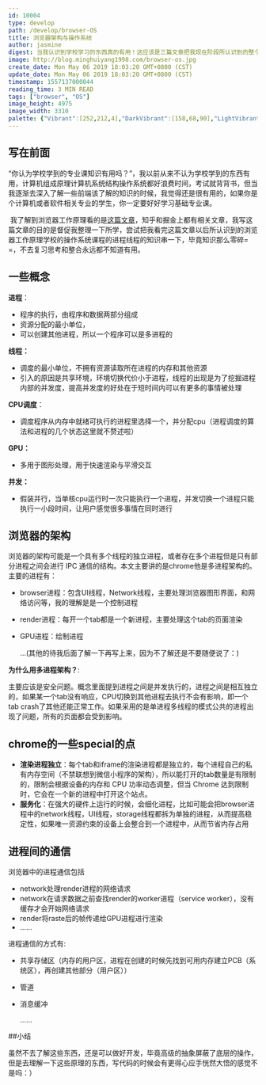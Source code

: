 ```yaml
---
id: 10004
type: develop
path: /develop/browser-OS
title: 浏览器架构与操作系统
author: jasmine
digest: 当我认识到学校学习的东西真的有用！这应该是三篇文章把我现在阶段所认识到的整个从打开浏览器到最后可交互的过程串起来
image: http://blog.minghuiyang1998.com/browser-os.jpg
create_date: Mon May 06 2019 18:03:20 GMT+0800 (CST)
update_date: Mon May 06 2019 18:03:20 GMT+0800 (CST)
timestamp: 1557137000044
reading_time: 3 MIN READ
tags: ["browser", "OS"]
image_height: 4975
image_width: 3310
palette: {"Vibrant":[252,212,4],"DarkVibrant":[158,68,90],"LightVibrant":[156,188,228],"Muted":[152,166,94],"DarkMuted":[140,78,108],"LightMuted":[32.785714285714285,71.64285714285714,120.21428571428571]}
---
```


## 写在前面

​	“你认为学校学到的专业课知识有用吗？”，我以前从来不认为学校学到的东西有用，计算机组成原理计算机系统结构操作系统都好浪费时间，考试就背背书，但当我逐渐去深入了解一些前端该了解的知识的时候，我觉得还是很有用的，如果你是个计算机或者软件相关专业的学生，你一定要好好学习基础专业课。

​	我了解到浏览器工作原理看的是[这篇文章](https://developers.google.com/web/updates/2018/09/inside-browser-part1)，知乎和掘金上都有相关文章，我写这篇文章的目的是督促我整理一下所学，尝试把我看完这篇文章以后所认识到的浏览器工作原理学校的操作系统课程的进程线程的知识串一下，毕竟知识那么零碎= =，不去复习思考和整合永远都不知道有用。



## 一些概念

**进程**：

- 程序的执行，由程序和数据两部分组成
- 资源分配的最小单位，
- 可以创建其他进程，所以一个程序可以是多进程的

**线程：**

- 调度的最小单位，不拥有资源读取所在进程的内存和其他资源
- 引入的原因是共享环境，环境切换代价小于进程，线程的出现是为了挖掘进程内部的并发度，提高并发度的好处在于短时间内可以有更多的事情被处理

**CPU调度**：

- 调度程序从内存中就绪可执行的进程里选择一个，并分配cpu（进程调度的算法和进程的几个状态这里就不赘述啦）

**GPU：**

- 多用于图形处理，用于快速渲染与平滑交互

**并发：**

- 假装并行，当单核cpu运行时一次只能执行一个进程，并发切换一个进程只能执行一小段时间，让用户感觉很多事情在同时进行



## 浏览器的架构

​	浏览器的架构可能是一个具有多个线程的独立进程，或者存在多个进程但是只有部分进程之间会进行 IPC 通信的结构。本文主要讲的是chrome他是多进程架构的。主要的进程有：

- browser进程：包含UI线程，Network线程，主要处理浏览器图形界面，和网络访问等，我的理解是是一个控制进程

- render进程：每开一个tab都是一个新进程，主要处理这个tab的页面渲染

- GPU进程：绘制进程

  …(其他的待我后面了解一下再写上来，因为不了解还是不要随便说了：)

  

**为什么用多进程架构？**: 

​        主要应该是安全问题。概念里面提到进程之间是并发执行的，进程之间是相互独立的，如果某一个tab没有响应，CPU切换到其他进程去执行不会有影响，即一个tab crash了其他还能正常工作。如果采用的是单进程多线程的模式公共的进程出现了问题，所有的页面都会受到影响。



## chrome的一些special的点

- **渲染进程独立**：每个tab和iframe的渲染进程都是独立的，每个进程自己的私有内存空间（不禁联想到微信小程序的架构），所以能打开的tab数量是有限制的，限制会根据设备的内存和 CPU 功率动态调整，但当 Chrome 达到限制时，它会在一个新的进程中打开这个站点。
- **服务化**：在强大的硬件上运行的时候，会细化进程，比如可能会把browser进程中的network线程，UI线程，storage线程都拆为单独的进程，从而提高稳定性，如果唯一资源约束的设备上会整合到一个进程中，从而节省内存占用



## 进程间的通信

浏览器中的进程通信包括

- network处理render进程的网络请求
- network在请求数据之前查找render的worker进程（service worker），没有缓存才会开始网络请求
- render将raste后的帧传递给GPU进程进行渲染
- ......



进程通信的方式有:

- 共享存储区（内存的用户区，进程在创建的时候先找到可用内存建立PCB（系统区），再创建其他部分（用户区））

- 管道

- 消息缓冲

  ......



##小结

​	虽然不去了解这些东西，还是可以做好开发，毕竟高级的抽象屏蔽了底层的操作，但是去理解一下这些原理的东西，写代码的时候会有更得心应手恍然大悟的感觉不是吗：）

